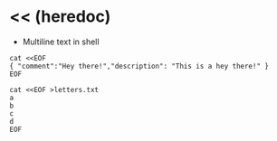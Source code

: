# << (heredoc)

- Multiline text in shell

```shell
cat <<EOF
{ "comment":"Hey there!","description": "This is a hey there!" }
EOF

cat <<EOF >letters.txt
a
b
c
d
EOF
```
